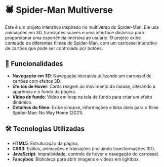 # 🕷️ Spider-Man Multiverse

Este é um projeto interativo inspirado no multiverso do Spider-Man. Ele usa animações em 3D, transições suaves e uma interface dinâmica para proporcionar uma experiência imersiva ao usuário. O projeto exibe conteúdo de diferentes filmes do Spider-Man, com um carrossel interativo de cartões que pode ser controlado por botões.

## 🚀 Funcionalidades

- **Navegação em 3D**: Navegação interativa utilizando um carrossel de cartões com efeitos 3D.
- **Efeitos de Hover**: Cards reagem ao movimento do mouse, alterando a aparência e o fundo da página.
- **Vídeo de fundo**: Vídeo em loop na tela de fundo para criar um efeito dinâmico.
- **Detalhes do filme**: Exibe sinopse, informações e links úteis para o filme Spider-Man: No Way Home (2021).

## 🛠️ Tecnologias Utilizadas

- **HTML5**: Estruturação da página.
- **CSS3**: Estilos, animações e transições (incluindo transformações 3D).
- **JavaScript**: Interatividade, controle de hover e navegação do carrossel.
- **Fancybox**: Biblioteca para abrir imagens e vídeos em lightbox.
